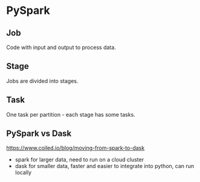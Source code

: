 # PySpark

## Job
Code with input and output to process data.

## Stage
 Jobs are divided into stages.
 
## Task
One task per partition - each stage has some tasks.

## PySpark vs Dask
https://www.coiled.io/blog/moving-from-spark-to-dask

- spark for larger data, need to run on a cloud cluster 
- dask for smaller data, faster and easier to integrate into python, can run locally
